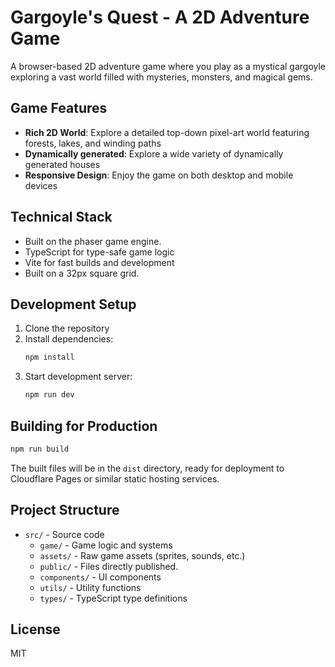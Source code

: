 # Gargoyle's Quest - A 2D Adventure Game

A browser-based 2D adventure game where you play as a mystical gargoyle exploring a vast world filled with mysteries, monsters, and magical gems.

## Game Features

- **Rich 2D World**: Explore a detailed top-down pixel-art world featuring forests, lakes, and winding paths
- **Dynamically generated**: Explore a wide variety of dynamically generated houses
- **Responsive Design**: Enjoy the game on both desktop and mobile devices

## Technical Stack

- Built on the phaser game engine.
- TypeScript for type-safe game logic
- Vite for fast builds and development
- Built on a 32px square grid.

## Development Setup

1. Clone the repository
2. Install dependencies:
   ```bash
   npm install
   ```
3. Start development server:
   ```bash
   npm run dev
   ```

## Building for Production

```bash
npm run build
```

The built files will be in the `dist` directory, ready for deployment to Cloudflare Pages or similar static hosting services.

## Project Structure

- `src/` - Source code
  - `game/` - Game logic and systems
  - `assets/` - Raw game assets (sprites, sounds, etc.)
  - `public/` - Files directly published.
  - `components/` - UI components
  - `utils/` - Utility functions
  - `types/` - TypeScript type definitions

## License

MIT

